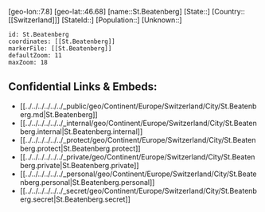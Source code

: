 ﻿---
location: [46.68,7.8]
mapzoom: [7,12] 
mapmarker: city 
type: City
tags:
- geo/City


SpocWebEntityId: 34442
isDeleted: false
confidential: public

---
[geo-lon::7.8]
[geo-lat::46.68]
[name::St.Beatenberg]
[State::]
[Country::[[Switzerland]]]
[StateId::]
[Population::]
[Unknown::]


```leaflet
id: St.Beatenberg
coordinates: [[St.Beatenberg]]
markerFile: [[St.Beatenberg]]
defaultZoom: 11 
maxZoom: 18
```


## Confidential Links & Embeds: 
- [[../../../../../../_public/geo/Continent/Europe/Switzerland/City/St.Beatenberg.md|St.Beatenberg]] 
- [[../../../../../../_internal/geo/Continent/Europe/Switzerland/City/St.Beatenberg.internal|St.Beatenberg.internal]] 
- [[../../../../../../_protect/geo/Continent/Europe/Switzerland/City/St.Beatenberg.protect|St.Beatenberg.protect]] 
- [[../../../../../../_private/geo/Continent/Europe/Switzerland/City/St.Beatenberg.private|St.Beatenberg.private]] 
- [[../../../../../../_personal/geo/Continent/Europe/Switzerland/City/St.Beatenberg.personal|St.Beatenberg.personal]] 
- [[../../../../../../_secret/geo/Continent/Europe/Switzerland/City/St.Beatenberg.secret|St.Beatenberg.secret]] 
